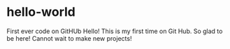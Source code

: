 # hello-world
First ever code on GitHUb
Hello! This is my first time on Git Hub. So glad to be here! Cannot wait to make new projects!
